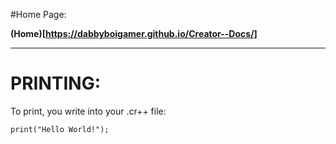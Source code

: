 #Home Page:

**(Home)[https://dabbyboigamer.github.io/Creator--Docs/]**

---
# PRINTING:

To print, you write into your .cr++ file:
```
print("Hello World!");
```
